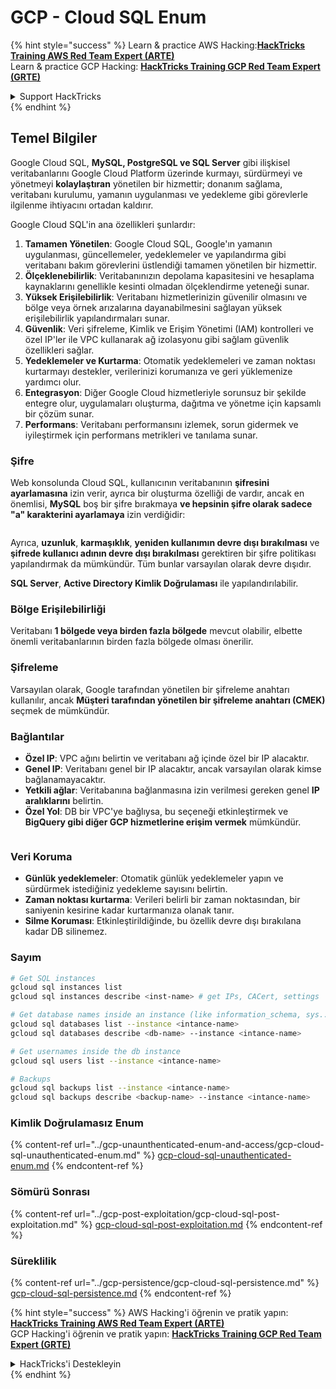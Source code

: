 # GCP - Cloud SQL Enum

{% hint style="success" %}
Learn & practice AWS Hacking:<img src="../../../.gitbook/assets/image (1).png" alt="" data-size="line">[**HackTricks Training AWS Red Team Expert (ARTE)**](https://training.hacktricks.xyz/courses/arte)<img src="../../../.gitbook/assets/image (1).png" alt="" data-size="line">\
Learn & practice GCP Hacking: <img src="../../../.gitbook/assets/image (2).png" alt="" data-size="line">[**HackTricks Training GCP Red Team Expert (GRTE)**<img src="../../../.gitbook/assets/image (2).png" alt="" data-size="line">](https://training.hacktricks.xyz/courses/grte)

<details>

<summary>Support HackTricks</summary>

* Check the [**subscription plans**](https://github.com/sponsors/carlospolop)!
* **Join the** 💬 [**Discord group**](https://discord.gg/hRep4RUj7f) or the [**telegram group**](https://t.me/peass) or **follow** us on **Twitter** 🐦 [**@hacktricks\_live**](https://twitter.com/hacktricks\_live)**.**
* **Share hacking tricks by submitting PRs to the** [**HackTricks**](https://github.com/carlospolop/hacktricks) and [**HackTricks Cloud**](https://github.com/carlospolop/hacktricks-cloud) github repos.

</details>
{% endhint %}

## Temel Bilgiler

Google Cloud SQL, **MySQL, PostgreSQL ve SQL Server** gibi ilişkisel veritabanlarını Google Cloud Platform üzerinde kurmayı, sürdürmeyi ve yönetmeyi **kolaylaştıran** yönetilen bir hizmettir; donanım sağlama, veritabanı kurulumu, yamanın uygulanması ve yedekleme gibi görevlerle ilgilenme ihtiyacını ortadan kaldırır.

Google Cloud SQL'in ana özellikleri şunlardır:

1. **Tamamen Yönetilen**: Google Cloud SQL, Google'ın yamanın uygulanması, güncellemeler, yedeklemeler ve yapılandırma gibi veritabanı bakım görevlerini üstlendiği tamamen yönetilen bir hizmettir.
2. **Ölçeklenebilirlik**: Veritabanınızın depolama kapasitesini ve hesaplama kaynaklarını genellikle kesinti olmadan ölçeklendirme yeteneği sunar.
3. **Yüksek Erişilebilirlik**: Veritabanı hizmetlerinizin güvenilir olmasını ve bölge veya örnek arızalarına dayanabilmesini sağlayan yüksek erişilebilirlik yapılandırmaları sunar.
4. **Güvenlik**: Veri şifreleme, Kimlik ve Erişim Yönetimi (IAM) kontrolleri ve özel IP'ler ile VPC kullanarak ağ izolasyonu gibi sağlam güvenlik özellikleri sağlar.
5. **Yedeklemeler ve Kurtarma**: Otomatik yedeklemeleri ve zaman noktası kurtarmayı destekler, verilerinizi korumanıza ve geri yüklemenize yardımcı olur.
6. **Entegrasyon**: Diğer Google Cloud hizmetleriyle sorunsuz bir şekilde entegre olur, uygulamaları oluşturma, dağıtma ve yönetme için kapsamlı bir çözüm sunar.
7. **Performans**: Veritabanı performansını izlemek, sorun gidermek ve iyileştirmek için performans metrikleri ve tanılama sunar.

### Şifre

Web konsolunda Cloud SQL, kullanıcının veritabanının **şifresini ayarlamasına** izin verir, ayrıca bir oluşturma özelliği de vardır, ancak en önemlisi, **MySQL** boş bir şifre bırakmaya **ve hepsinin şifre olarak sadece "a" karakterini ayarlamaya** izin verdiğidir:

<figure><img src="../../../.gitbook/assets/image (14).png" alt=""><figcaption></figcaption></figure>

Ayrıca, **uzunluk**, **karmaşıklık**, **yeniden kullanımın devre dışı bırakılması** ve **şifrede kullanıcı adının devre dışı bırakılması** gerektiren bir şifre politikası yapılandırmak da mümkündür. Tüm bunlar varsayılan olarak devre dışıdır.

**SQL Server**, **Active Directory Kimlik Doğrulaması** ile yapılandırılabilir.

### Bölge Erişilebilirliği

Veritabanı **1 bölgede veya birden fazla bölgede** mevcut olabilir, elbette önemli veritabanlarının birden fazla bölgede olması önerilir.

### Şifreleme

Varsayılan olarak, Google tarafından yönetilen bir şifreleme anahtarı kullanılır, ancak **Müşteri tarafından yönetilen bir şifreleme anahtarı (CMEK)** seçmek de mümkündür.

### Bağlantılar

* **Özel IP**: VPC ağını belirtin ve veritabanı ağ içinde özel bir IP alacaktır.
* **Genel IP**: Veritabanı genel bir IP alacaktır, ancak varsayılan olarak kimse bağlanamayacaktır.
* **Yetkili ağlar**: Veritabanına bağlanmasına izin verilmesi gereken genel **IP aralıklarını** belirtin.
* **Özel Yol**: DB bir VPC'ye bağlıysa, bu seçeneği etkinleştirmek ve **BigQuery gibi diğer GCP hizmetlerine erişim vermek** mümkündür.

<figure><img src="../../../.gitbook/assets/image (15).png" alt=""><figcaption></figcaption></figure>

### Veri Koruma

* **Günlük yedeklemeler**: Otomatik günlük yedeklemeler yapın ve sürdürmek istediğiniz yedekleme sayısını belirtin.
* **Zaman noktası kurtarma**: Verileri belirli bir zaman noktasından, bir saniyenin kesirine kadar kurtarmanıza olanak tanır.
* **Silme Koruması**: Etkinleştirildiğinde, bu özellik devre dışı bırakılana kadar DB silinemez.

### Sayım
```bash
# Get SQL instances
gcloud sql instances list
gcloud sql instances describe <inst-name> # get IPs, CACert, settings

# Get database names inside an instance (like information_schema, sys...)
gcloud sql databases list --instance <intance-name>
gcloud sql databases describe <db-name> --instance <intance-name>

# Get usernames inside the db instance
gcloud sql users list --instance <intance-name>

# Backups
gcloud sql backups list --instance <intance-name>
gcloud sql backups describe <backup-name> --instance <intance-name>
```
### Kimlik Doğrulamasız Enum

{% content-ref url="../gcp-unaunthenticated-enum-and-access/gcp-cloud-sql-unauthenticated-enum.md" %}
[gcp-cloud-sql-unauthenticated-enum.md](../gcp-unaunthenticated-enum-and-access/gcp-cloud-sql-unauthenticated-enum.md)
{% endcontent-ref %}

### Sömürü Sonrası

{% content-ref url="../gcp-post-exploitation/gcp-cloud-sql-post-exploitation.md" %}
[gcp-cloud-sql-post-exploitation.md](../gcp-post-exploitation/gcp-cloud-sql-post-exploitation.md)
{% endcontent-ref %}

### Süreklilik

{% content-ref url="../gcp-persistence/gcp-cloud-sql-persistence.md" %}
[gcp-cloud-sql-persistence.md](../gcp-persistence/gcp-cloud-sql-persistence.md)
{% endcontent-ref %}

{% hint style="success" %}
AWS Hacking'i öğrenin ve pratik yapın:<img src="../../../.gitbook/assets/image (1).png" alt="" data-size="line">[**HackTricks Training AWS Red Team Expert (ARTE)**](https://training.hacktricks.xyz/courses/arte)<img src="../../../.gitbook/assets/image (1).png" alt="" data-size="line">\
GCP Hacking'i öğrenin ve pratik yapın: <img src="../../../.gitbook/assets/image (2).png" alt="" data-size="line">[**HackTricks Training GCP Red Team Expert (GRTE)**<img src="../../../.gitbook/assets/image (2).png" alt="" data-size="line">](https://training.hacktricks.xyz/courses/grte)

<details>

<summary>HackTricks'i Destekleyin</summary>

* [**abonelik planlarını**](https://github.com/sponsors/carlospolop) kontrol edin!
* **💬 [**Discord grubuna**](https://discord.gg/hRep4RUj7f) veya [**telegram grubuna**](https://t.me/peass) katılın ya da **Twitter'da** 🐦 [**@hacktricks\_live**](https://twitter.com/hacktricks\_live)**'i takip edin.**
* **Hacking ipuçlarını paylaşmak için** [**HackTricks**](https://github.com/carlospolop/hacktricks) ve [**HackTricks Cloud**](https://github.com/carlospolop/hacktricks-cloud) github reposuna PR gönderin.

</details>
{% endhint %}
